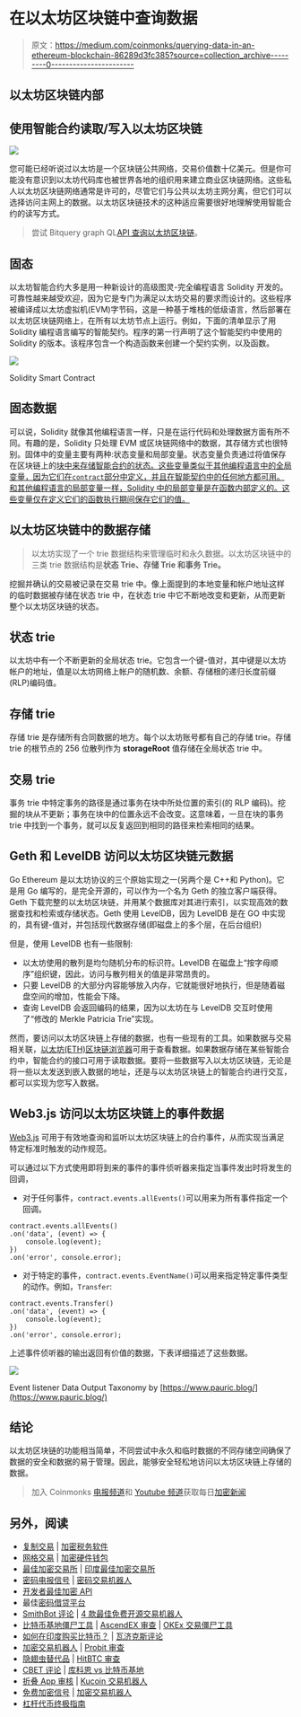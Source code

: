 # 在以太坊区块链中查询数据

> 原文：<https://medium.com/coinmonks/querying-data-in-an-ethereum-blockchain-86289d3fc385?source=collection_archive---------0----------------------->

## 以太坊区块链内部

## 使用智能合约读取/写入以太坊区块链

![](img/fc6aa2f5f23374097c6b955a0471659e.png)

您可能已经听说过以太坊是一个区块链公共网络，交易价值数十亿美元。但是你可能没有意识到以太坊代码库也被世界各地的组织用来建立商业区块链网络。这些私人以太坊区块链网络通常是许可的，尽管它们与公共以太坊主网分离，但它们可以选择访问主网上的数据。以太坊区块链技术的这种适应需要很好地理解使用智能合约的读写方式。

> 尝试 Bitquery graph QL[API 查询以太坊区块链](https://bitquery.io/products/ethereum-api)。

## 固态

以太坊智能合约大多是用一种新设计的高级图灵-完全编程语言 Solidity 开发的。可靠性越来越受欢迎，因为它是专门为满足以太坊交易的要求而设计的。这些程序被编译成以太坊虚拟机(EVM)字节码，这是一种基于堆栈的低级语言，然后部署在以太坊区块链网络上，在所有以太坊节点上运行。例如，下面的清单显示了用 Solidity 编程语言编写的智能契约。程序的第一行声明了这个智能契约中使用的 Solidity 的版本。该程序包含一个构造函数来创建一个契约实例，以及函数。

![](img/a49ab2b01396453212df55512a8bc812.png)

Solidity Smart Contract

## 固态数据

可以说，Solidity 就像其他编程语言一样，只是在运行代码和处理数据方面有所不同。有趣的是，Solidity 只处理 EVM 或区块链网络中的数据，其存储方式也很特别。固体中的变量主要有两种:状态变量和局部变量。状态变量负责通过将值保存在区块链上的[块中来存储智能合约的状态。这些变量类似于其他编程语言中的全局变量，因为它们在`contract`部分中定义，并且在智能契约中的任何地方都可用。和其他编程语言的局部变量一样，Solidity 中的局部变量是在函数内部定义的。这些变量仅在定义它们的函数执行期间保存它们的值。](https://www.dummies.com/personal-finance/the-structure-of-blockchains/)

## 以太坊区块链中的数据存储

> 以太坊实现了一个 trie 数据结构来管理临时和永久数据。以太坊区块链中的三类 trie 数据结构是**状态 Trie、存储 Trie 和事务 Trie。**

挖掘并确认的交易被记录在交易 trie 中。像上面提到的本地变量和帐户地址这样的临时数据被存储在状态 trie 中，在状态 trie 中它不断地改变和更新，从而更新整个以太坊区块链的状态。

## **状态 trie**

以太坊中有一个不断更新的全局状态 trie。它包含一个键-值对，其中键是以太坊帐户的地址，值是以太坊网络上帐户的随机数、余额、存储根的递归长度前缀(RLP)编码值。

## **存储 trie**

存储 trie 是存储所有合同数据的地方。每个以太坊账号都有自己的存储 trie。存储 trie 的根节点的 256 位散列作为 **storageRoot** 值存储在全局状态 trie 中。

## **交易 trie**

事务 trie 中特定事务的路径是通过事务在块中所处位置的索引(的 RLP 编码)。挖掘的块从不更新；事务在块中的位置永远不会改变。这意味着，一旦在块的事务 trie 中找到一个事务，就可以反复返回到相同的路径来检索相同的结果。

## Geth 和 LevelDB 访问以太坊区块链元数据

Go Ethereum 是以太坊协议的三个原始实现之一(另两个是 C++和 Python)。它是用 Go 编写的，是完全开源的，可以作为一个名为 Geth 的独立客户端获得。Geth 下载完整的以太坊区块链，并用某个数据库对其进行索引，以实现高效的数据查找和检索或存储状态。Geth 使用 LevelDB，因为 LevelDB 是在 GO 中实现的，具有键-值对，并包括现代数据存储(即磁盘上的多个层，在后台组织)

但是，使用 LevelDB 也有一些限制:

*   以太坊使用的散列是均匀随机分布的标识符。LevelDB 在磁盘上“按字母顺序”组织键，因此，访问与散列相关的值是非常昂贵的。
*   只要 LevelDB 的大部分内容能够放入内存，它就能很好地执行，但是随着磁盘空间的增加，性能会下降。
*   查询 LevelDB 会返回编码的结果，因为以太坊在与 LevelDB 交互时使用了“修改的 Merkle Patricia Trie”实现。

然而，要访问以太坊区块链上存储的数据，也有一些现有的工具。如果数据与交易相关联，[以太坊(ETH)区块链浏览器](https://etherscan.io/)可用于查看数据。如果数据存储在某些智能合约中，智能合约的接口可用于读取数据。要将一些数据写入以太坊区块链，无论是将一些以太发送到嵌入数据的地址，还是与以太坊区块链上的智能合约进行交互，都可以实现为您写入数据。

## Web3.js 访问以太坊区块链上的事件数据

[Web3.js](https://web3js.readthedocs.io/) 可用于有效地查询和监听以太坊区块链上的合约事件，从而实现当满足特定标准时触发的动作规范。

可以通过以下方式使用即将到来的事件的事件侦听器来指定当事件发出时将发生的回调，

*   对于任何事件，`contract.events.allEvents()`可以用来为所有事件指定一个回调。

```
contract.events.allEvents()
.on('data', (event) => {
	console.log(event);
})
.on('error', console.error);
```

*   对于特定的事件，`contract.events.EventName()`可以用来指定特定事件类型的动作。例如，`Transfer`:

```
contract.events.Transfer()
.on('data', (event) => {
	console.log(event);
})
.on('error', console.error);
```

上述事件侦听器的输出返回有价值的数据，下表详细描述了这些数据。

![](img/b8b2f39cd86ec0d91ff273d380ee702c.png)

Event listener Data Output Taxonomy by [https://www.pauric.blog/](https://www.pauric.blog/)

## 结论

以太坊区块链的功能相当简单，不同尝试中永久和临时数据的不同存储空间确保了数据的安全和数据的易于管理。因此，能够安全轻松地访问以太坊区块链上存储的数据。

> 加入 Coinmonks [电报频道](https://t.me/coincodecap)和 [Youtube 频道](https://www.youtube.com/c/coinmonks/videos)获取每日[加密新闻](http://coincodecap.com/)

## 另外，阅读

*   [复制交易](/coinmonks/top-10-crypto-copy-trading-platforms-for-beginners-d0c37c7d698c) | [加密税务软件](/coinmonks/crypto-tax-software-ed4b4810e338)
*   [网格交易](https://coincodecap.com/grid-trading) | [加密硬件钱包](/coinmonks/the-best-cryptocurrency-hardware-wallets-of-2020-e28b1c124069)
*   [最佳加密交易所](/coinmonks/crypto-exchange-dd2f9d6f3769) | [印度最佳加密交易所](/coinmonks/bitcoin-exchange-in-india-7f1fe79715c9)
*   [密码电报信号](/coinmonks/top-3-telegram-channels-for-crypto-traders-in-2021-8385f4411ff4) | [密码交易机器人](/coinmonks/crypto-trading-bot-c2ffce8acb2a)
*   [开发者最佳加密 API](/coinmonks/best-crypto-apis-for-developers-5efe3a597a9f)
*   最佳[密码借贷平台](/coinmonks/top-5-crypto-lending-platforms-in-2020-that-you-need-to-know-a1b675cec3fa)
*   [SmithBot 评论](https://coincodecap.com/smithbot-review) | [4 款最佳免费开源交易机器人](https://coincodecap.com/free-open-source-trading-bots)
*   [比特币基地僵尸工具](/coinmonks/coinbase-bots-ac6359e897f3) | [AscendEX 审查](/coinmonks/ascendex-review-53e829cf75fa) | [OKEx 交易僵尸工具](/coinmonks/okex-trading-bots-234920f61e60)
*   [如何在印度购买比特币？](/coinmonks/buy-bitcoin-in-india-feb50ddfef94) | [瓦济克斯评论](/coinmonks/wazirx-review-5c811b074f5b)
*   [加密交易机器人](/coinmonks/crypto-trading-bot-c2ffce8acb2a) | [Probit 审查](https://coincodecap.com/probit-review)
*   [隐翅虫替代品](/coinmonks/cryptohopper-alternatives-d67287b16d27) | [HitBTC 审查](/coinmonks/hitbtc-review-c5143c5d53c2)
*   [CBET 评论](https://coincodecap.com/cbet-casino-review) | [库科恩 vs 比特币基地](https://coincodecap.com/kucoin-vs-coinbase)
*   [折叠 App 审核](https://coincodecap.com/fold-app-review) | [Kucoin 交易机器人](/coinmonks/kucoin-trading-bot-automate-your-trades-8cf0ca2138e0)
*   [免费加密信号](/coinmonks/free-crypto-signals-48b25e61a8da) | [加密交易机器人](/coinmonks/crypto-trading-bot-c2ffce8acb2a)
*   [杠杆代币终极指南](/coinmonks/leveraged-token-3f5257808b22)